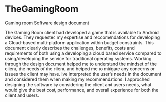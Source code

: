 # TheGamingRoom
Gaming room Software design document

The Gaming Room client had developed a game that is available to Android devices. They requested my expertise and reccomendations for developing a Cloud-based multi-platform application within budget constraints. This document clearly describes the challenges, benefits, costs and requirements of both using a developing a cloud based service compared to using/developing the service for traditional operating systems. Working through the design document helped me to understand the mindset of the client, the needs of the client, and helped me to mitigate any concerns or issues the client may have. Ive interpreted the user's needs in the document and considered them when making my recommendations. I approched designing the software by considering the client and users needs, what would give the best cost, performance, and overall experience for both the client and users.
